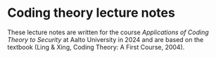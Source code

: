 # Coding theory lecture notes

These lecture notes are written for the course *Applications of Coding Theory to Security* at Aalto University in 2024 and are based on the textbook (Ling & Xing, Coding Theory: A First Course, 2004).
